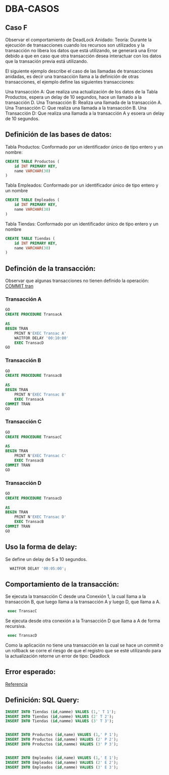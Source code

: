 # DBA-CASOS
## Caso F
Observar el comportamiento de DeadLock Anidado: 
Teoría: Durante la ejecución de transacciones cuando los recursos son utilizados y la transacción no libera los datos que está utilizando, se generará una Error debido a que en  caso que otra transacción desea interactuar con los datos que la transación previa está utilizando.

El siguiente ejemplo describe el caso de las llamadas de transacciones anidadas, es decir una transacción llama a la definición de otras transacciones, el ejemplo define las siguientes transacciones: 

Una transacción A: Que realiza una actualización de los datos de la Tabla Productos, espera un delay de  10 segundos, hace un llamado a la transacción D.
Una Transacción B: Realiza una llamada de la transacción A.
Una Transacción C: Que realiza una llamada a la transacción B.
Una Transacción D: Que realiza una llamada a la transacción A y esoera un delay de 10 segundos.

## Definición de las bases de datos:
Tabla Productos: Conformado por un identificador único de tipo entero y un nombre:
```SQL
CREATE TABLE Productos (
    id INT PRIMARY KEY,
    name VARCHAR(30)
)
```

Tabla Empleados: Conformado por un identificador único de tipo entero y un nombre
```SQL
CREATE TABLE Empleados (
    id INT PRIMARY KEY,
    name VARCHAR(30)
)
```

Tabla Tiendas: Conformado por un identificador único de tipo entero y un nombre
```SQL
CREATE TABLE Tiendas (
    id INT PRIMARY KEY,
    name VARCHAR(30)
)
```

## Definción de la transacción: 
Observar que algunas transacciones no tienen definido la operación: [COMMIT tran](https://stackoverflow.com/questions/4896479/what-happens-if-you-dont-commit-a-transaction-to-a-database-say-sql-server?utm_medium=organic&utm_source=google_rich_qa&utm_campaign=google_rich_qa)
### Transacción A
```SQL
GO  
CREATE PROCEDURE TransacA   
       
AS   
BEGIN TRAN
    PRINT N'EXEC Transac A'
    WAITFOR DELAY '00:10:00'
    EXEC TransacD
GO 
```
### Transacción B
```SQL
GO  
CREATE PROCEDURE TransacB  
       
AS   
BEGIN TRAN
    PRINT N'EXEC Transac B'
    EXEC TransacA
COMMIT TRAN
GO 
```
### Transacción C
```SQL
GO  
CREATE PROCEDURE TransacC
       
AS   
BEGIN TRAN
    PRINT N'EXEC Transac C'
    EXEC TransacB
COMMIT TRAN
GO 
```
### Transacción D
```SQL
GO  
CREATE PROCEDURE TransacD
       
AS   
BEGIN TRAN
    PRINT N'EXEC Transac D'
    EXEC TransacB
COMMIT TRAN
GO 
```


## Uso la forma de delay:
Se define un delay de 5 a 10 segundos.


```SQL
  WAITFOR DELAY '00:05:00';  
```

## Comportamiento de la transacción:
Se ejecuta la transacción C desde una Conexión 1, la cual llama a  la transacción B, que luego llama a la transacción A y luego D, que llama a A.
```SQL
 exec TransacC
```
Se ejecuta desde otra conexión a la Transacción D que llama a A de forma recursiva.

```SQL
 exec TransacD
```
Como la aplicación no tiene una transacción en la cual se hace  un commit  o un rollback se corre el riesgo de  que el registro que se esté utilizando para la actualización retorne un error de tipo: Deadlock


## Error esperado:

[Referencia](https://msdn.microsoft.com/en-us/library/aa266504(v=vs.60).aspx)


## Definición: SQL Query:
```SQL
INSERT INTO Tiendas (id,namme) VALUES (1,' T 1');
INSERT INTO Tiendas (id,namme) VALUES (2' T 2');
INSERT INTO Tiendas (id,namme) VALUES (3' T 3');


INSERT INTO Productos (id,name) VALUES (1,' P 1');
INSERT INTO Productos (id,namme) VALUES (2' P 2');
INSERT INTO Productos (id,namme) VALUES (3' P 3');


INSERT INTO Empleados (id,name) VALUES (1,' E 1');
INSERT INTO Empleados (id,namme) VALUES (2' E 2');
INSERT INTO Empleados (id,namme) VALUES (3' E 3');


```
